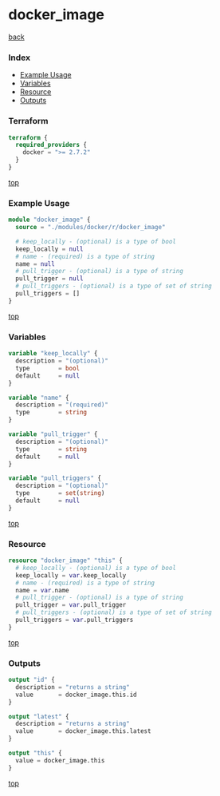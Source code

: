 # docker_image

[back](../docker.md)

### Index

- [Example Usage](#example-usage)
- [Variables](#variables)
- [Resource](#resource)
- [Outputs](#outputs)

### Terraform

```terraform
terraform {
  required_providers {
    docker = ">= 2.7.2"
  }
}
```

[top](#index)

### Example Usage

```terraform
module "docker_image" {
  source = "./modules/docker/r/docker_image"

  # keep_locally - (optional) is a type of bool
  keep_locally = null
  # name - (required) is a type of string
  name = null
  # pull_trigger - (optional) is a type of string
  pull_trigger = null
  # pull_triggers - (optional) is a type of set of string
  pull_triggers = []
}
```

[top](#index)

### Variables

```terraform
variable "keep_locally" {
  description = "(optional)"
  type        = bool
  default     = null
}

variable "name" {
  description = "(required)"
  type        = string
}

variable "pull_trigger" {
  description = "(optional)"
  type        = string
  default     = null
}

variable "pull_triggers" {
  description = "(optional)"
  type        = set(string)
  default     = null
}
```

[top](#index)

### Resource

```terraform
resource "docker_image" "this" {
  # keep_locally - (optional) is a type of bool
  keep_locally = var.keep_locally
  # name - (required) is a type of string
  name = var.name
  # pull_trigger - (optional) is a type of string
  pull_trigger = var.pull_trigger
  # pull_triggers - (optional) is a type of set of string
  pull_triggers = var.pull_triggers
}
```

[top](#index)

### Outputs

```terraform
output "id" {
  description = "returns a string"
  value       = docker_image.this.id
}

output "latest" {
  description = "returns a string"
  value       = docker_image.this.latest
}

output "this" {
  value = docker_image.this
}
```

[top](#index)